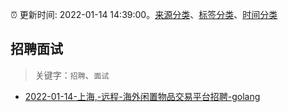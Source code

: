 :alarm_clock: 更新时间: 2022-01-14 14:39:00。[来源分类](../README.md)、[标签分类](../TAGS.md)、[时间分类](../TIMELINE.md)

## 招聘面试


> 关键字：`招聘`、`面试`



- [2022-01-14-上海,-远程-海外闲置物品交易平台招聘-golang](https://www.v2ex.com/t/828297) 